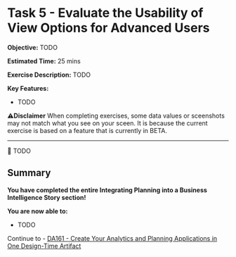 # Task 5 - Evaluate the Usability of View Options for Advanced Users

**Objective:** TODO

**Estimated Time:** 25 mins

**Exercise Description:** TODO

**Key Features:**
- TODO

⚠️**Disclaimer**
When completing exercises, some data values or sceenshots may not match what you see on your sceen. It is because the current exercise is based on a feature that is currently in BETA. 

----------------------------------------------------------------------------------------------------------------------------------------

🚩 TODO

## Summary

**You have completed the entire Integrating Planning into a Business Intelligence Story section!**

**You are now able to:**
- TODO

Continue to - [DA161 - Create Your Analytics and Planning Applications in One Design-Time Artifact](../README.md)
